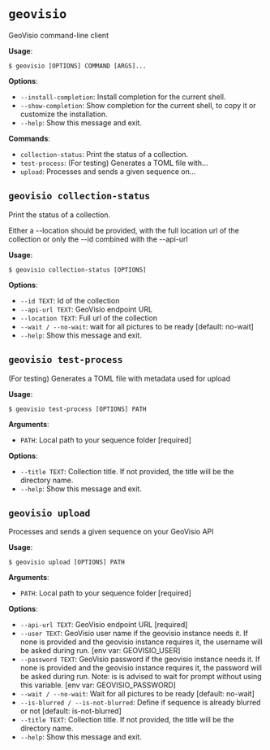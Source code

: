 # `geovisio`

GeoVisio command-line client

**Usage**:

```console
$ geovisio [OPTIONS] COMMAND [ARGS]...
```

**Options**:

* `--install-completion`: Install completion for the current shell.
* `--show-completion`: Show completion for the current shell, to copy it or customize the installation.
* `--help`: Show this message and exit.

**Commands**:

* `collection-status`: Print the status of a collection.
* `test-process`: (For testing) Generates a TOML file with...
* `upload`: Processes and sends a given sequence on...

## `geovisio collection-status`

Print the status of a collection.

Either a --location should be provided, with the full location url of the collection
or only the --id combined with the --api-url

**Usage**:

```console
$ geovisio collection-status [OPTIONS]
```

**Options**:

* `--id TEXT`: Id of the collection
* `--api-url TEXT`: GeoVisio endpoint URL
* `--location TEXT`: Full url of the collection
* `--wait / --no-wait`: wait for all pictures to be ready  [default: no-wait]
* `--help`: Show this message and exit.

## `geovisio test-process`

(For testing) Generates a TOML file with metadata used for upload

**Usage**:

```console
$ geovisio test-process [OPTIONS] PATH
```

**Arguments**:

* `PATH`: Local path to your sequence folder  [required]

**Options**:

* `--title TEXT`: Collection title. If not provided, the title will be the directory name.
* `--help`: Show this message and exit.

## `geovisio upload`

Processes and sends a given sequence on your GeoVisio API

**Usage**:

```console
$ geovisio upload [OPTIONS] PATH
```

**Arguments**:

* `PATH`: Local path to your sequence folder  [required]

**Options**:

* `--api-url TEXT`: GeoVisio endpoint URL  [required]
* `--user TEXT`: GeoVisio user name if the geovisio instance needs it.
If none is provided and the geovisio instance requires it, the username will be asked during run.  [env var: GEOVISIO_USER]
* `--password TEXT`: GeoVisio password if the geovisio instance needs it.
If none is provided and the geovisio instance requires it, the password will be asked during run.
Note: is is advised to wait for prompt without using this variable.  [env var: GEOVISIO_PASSWORD]
* `--wait / --no-wait`: Wait for all pictures to be ready  [default: no-wait]
* `--is-blurred / --is-not-blurred`: Define if sequence is already blurred or not  [default: is-not-blurred]
* `--title TEXT`: Collection title. If not provided, the title will be the directory name.
* `--help`: Show this message and exit.
